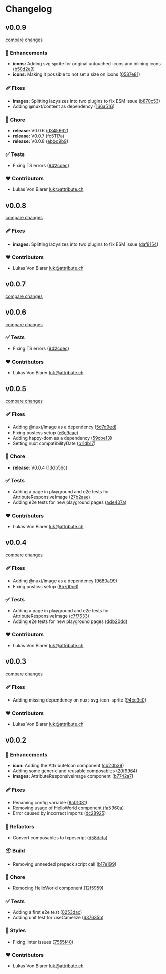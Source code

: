 # Changelog


## v0.0.9

[compare changes](https://github.com/attributech/nuxt-attribute-content/compare/v0.0.5...v0.0.9)

### 🚀 Enhancements

- **icons:** Adding svg sprite for original untouched icons and inlining icons ([b50d2e9](https://github.com/attributech/nuxt-attribute-content/commit/b50d2e9))
- **icons:** Making it possible to not set a size on icons ([0587e81](https://github.com/attributech/nuxt-attribute-content/commit/0587e81))

### 🩹 Fixes

- **images:** Splitting lazysizes into two plugins to fix ESM issue ([b870c53](https://github.com/attributech/nuxt-attribute-content/commit/b870c53))
- Adding @nuxt/content as dependency ([166a516](https://github.com/attributech/nuxt-attribute-content/commit/166a516))

### 🏡 Chore

- **release:** V0.0.6 ([d345662](https://github.com/attributech/nuxt-attribute-content/commit/d345662))
- **release:** V0.0.7 ([fc5117a](https://github.com/attributech/nuxt-attribute-content/commit/fc5117a))
- **release:** V0.0.8 ([ebbd9b9](https://github.com/attributech/nuxt-attribute-content/commit/ebbd9b9))

### ✅ Tests

- Fixing TS errors ([942cdec](https://github.com/attributech/nuxt-attribute-content/commit/942cdec))

### ❤️ Contributors

- Lukas Von Blarer <luk@attribute.ch>

## v0.0.8

[compare changes](https://github.com/attributech/nuxt-attribute-content/compare/v0.0.7...v0.0.8)

### 🩹 Fixes

- **images:** Splitting lazysizes into two plugins to fix ESM issue ([daf8154](https://github.com/attributech/nuxt-attribute-content/commit/daf8154))

### ❤️ Contributors

- Lukas Von Blarer <luk@attribute.ch>

## v0.0.7

[compare changes](https://github.com/attributech/nuxt-attribute-content/compare/v0.0.6...v0.0.7)

## v0.0.6

[compare changes](https://github.com/attributech/nuxt-attribute-content/compare/v0.0.5...v0.0.6)

### ✅ Tests

- Fixing TS errors ([942cdec](https://github.com/attributech/nuxt-attribute-content/commit/942cdec))

### ❤️ Contributors

- Lukas Von Blarer <luk@attribute.ch>

## v0.0.5

[compare changes](https://github.com/attributech/nuxt-attribute-content/compare/v0.0.3...v0.0.5)

### 🩹 Fixes

- Adding @nuxt/image as a dependency ([5d7d9ed](https://github.com/attributech/nuxt-attribute-content/commit/5d7d9ed))
- Fixing postcss setup ([e6c9cac](https://github.com/attributech/nuxt-attribute-content/commit/e6c9cac))
- Adding happy-dom as a dependency ([59cbe13](https://github.com/attributech/nuxt-attribute-content/commit/59cbe13))
- Setting nuxt compatibilityDate ([b11db17](https://github.com/attributech/nuxt-attribute-content/commit/b11db17))

### 🏡 Chore

- **release:** V0.0.4 ([13db56c](https://github.com/attributech/nuxt-attribute-content/commit/13db56c))

### ✅ Tests

- Adding a page in playground and e2e tests for AttributeResponsiveImage ([27b2aae](https://github.com/attributech/nuxt-attribute-content/commit/27b2aae))
- Adding e2e tests for new playground pages ([ade407a](https://github.com/attributech/nuxt-attribute-content/commit/ade407a))

### ❤️ Contributors

- Lukas Von Blarer <luk@attribute.ch>

## v0.0.4

[compare changes](https://github.com/attributech/nuxt-attribute-content/compare/v0.0.3...v0.0.4)

### 🩹 Fixes

- Adding @nuxt/image as a dependency ([9680a99](https://github.com/attributech/nuxt-attribute-content/commit/9680a99))
- Fixing postcss setup ([857d0c6](https://github.com/attributech/nuxt-attribute-content/commit/857d0c6))

### ✅ Tests

- Adding a page in playground and e2e tests for AttributeResponsiveImage ([c7f7633](https://github.com/attributech/nuxt-attribute-content/commit/c7f7633))
- Adding e2e tests for new playground pages ([ddb20dd](https://github.com/attributech/nuxt-attribute-content/commit/ddb20dd))

### ❤️ Contributors

- Lukas Von Blarer <luk@attribute.ch>

## v0.0.3

[compare changes](https://github.com/attributech/nuxt-attribute-content/compare/v0.0.2...v0.0.3)

### 🩹 Fixes

- Adding missing dependency on nuxt-svg-icon-sprite ([94ce3c0](https://github.com/attributech/nuxt-attribute-content/commit/94ce3c0))

### ❤️ Contributors

- Lukas Von Blarer <luk@attribute.ch>

## v0.0.2


### 🚀 Enhancements

- **icon:** Adding the AttributeIcon component ([cb20b39](https://github.com/attributech/nuxt-attribute-content/commit/cb20b39))
- Adding some generic and reusable composables ([20f9964](https://github.com/attributech/nuxt-attribute-content/commit/20f9964))
- **images:** AttributeResponsiveImage component ([b7742a7](https://github.com/attributech/nuxt-attribute-content/commit/b7742a7))

### 🩹 Fixes

- Renaming config variable ([8a01031](https://github.com/attributech/nuxt-attribute-content/commit/8a01031))
- Removing usage of HelloWorld component ([fa5960a](https://github.com/attributech/nuxt-attribute-content/commit/fa5960a))
- Error caused by incorrect imports ([dc28925](https://github.com/attributech/nuxt-attribute-content/commit/dc28925))

### 💅 Refactors

- Convert composables to txpescript ([d58dcfa](https://github.com/attributech/nuxt-attribute-content/commit/d58dcfa))

### 📦 Build

- Removing unneeded prepack script call ([b17e199](https://github.com/attributech/nuxt-attribute-content/commit/b17e199))

### 🏡 Chore

- Remocing HelloWorld component ([12f5959](https://github.com/attributech/nuxt-attribute-content/commit/12f5959))

### ✅ Tests

- Adding a first e2e test ([0253dac](https://github.com/attributech/nuxt-attribute-content/commit/0253dac))
- Adding unit test for useCamelize ([637635b](https://github.com/attributech/nuxt-attribute-content/commit/637635b))

### 🎨 Styles

- Fixing linter issues ([7555f40](https://github.com/attributech/nuxt-attribute-content/commit/7555f40))

### ❤️ Contributors

- Lukas Von Blarer <luk@attribute.ch>

